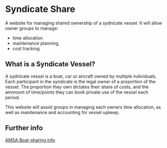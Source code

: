 # Syndicate Share #

A website for managing shared ownership of a sydnicate vessel.
It will allow owner groups to manage:
* time allocation
* maintenance planning,
* cost tracking

## What is a Syndicate Vessel? ##

A sydnicate vessel is a boat, car or aircraft owned by multiple individuals.
Each participant in the syndicate is the legal owner of a proportion of the vessel. The proportion they own dictates their share of costs, and the ammount of time/points they can book private use of the vessel each period.

This website will assist groups in managing each owners time allocation, as well as maintenance and accounting for vessel upkeep.


## Further info ##

[AMSA Boat-sharing info](https://www.amsa.gov.au/vessels-operators/domestic-commercial-vessels/boat-share-arrangements-and-domestic-commercial) 
